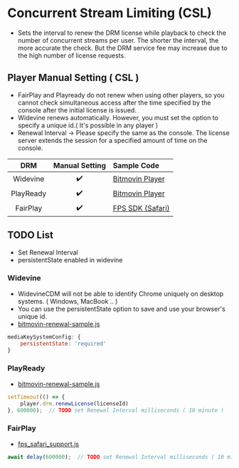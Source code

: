 # Concurrent Stream Limiting (CSL)
-  Sets the interval to renew the DRM license while playback to check the number of concurrent streams per user. The shorter the interval, the more accurate the check. But the DRM service fee may increase due to the high number of license requests.

## Player Manual Setting ( CSL )
- FairPlay and Playready do not renew when using other players, so you cannot check simultaneous access after the time specified by the console after the initial license is issued.
- Widevine renews automatically. However, you must set the option to specify a unique id.( It's possible in any player )
- Renewal Interval -> Please specify the same as the console. The license server extends the session for a specified amount of time on the console.

|    DRM    |    Manual Setting    | Sample Code                                                          |
|:---------:|:--------------------:|:---------------------------------------------------------------------|
| Widevine  |  :heavy_check_mark:  | [Bitmovin Player](./bitmovin-player/bitmovin-player-pallycon-renewal-sample.html) | 
| PlayReady |  :heavy_check_mark:  | [Bitmovin Player](./bitmovin-player/bitmovin-player-pallycon-renewal-sample.html) |
| FairPlay  |  :heavy_check_mark:  | [FPS SDK (Safari)](./fps-sdk/fps_safari_hls_key_renewal-sample.html) | 





## TODO List
- Set Renewal Interval
- persistentState enabled in widevine 


### Widevine
- WidevineCDM will not be able to identify Chrome uniquely on desktop systems. ( Windows, MacBook .. )
- You can use the persistentState option to save and use your browser's unique id.
- [bitmovin-renewal-sample.js](./bitmovin-player/bitmovin-renewal-sample.js#L26)
```javascript
mediaKeySystemConfig: {
    persistentState: 'required'
}
```

### PlayReady 
- [bitmovin-renewal-sample.js](./bitmovin-player/bitmovin-renewal-sample.js#L10)
```javascript
setTimeout(() => {
    player.drm.renewLicense(licenseId)
}, 600000);  // TODO set Renewal Interval milliseconds ( 10 minute )
```


### FairPlay 
- [fps_safari_support.js](./fps-sdk/fps_safari_support.js#L59)
```javascript
await delay(600000);  // TODO set Renewal Interval milliseconds ( 10 minute )
```

